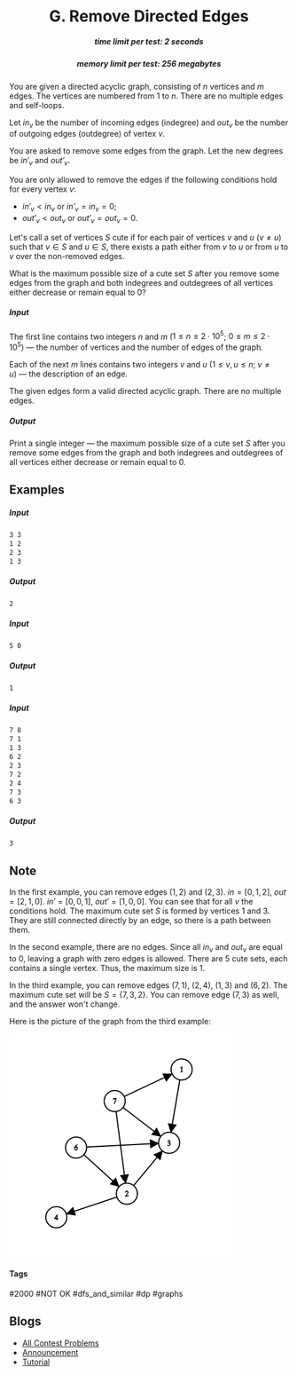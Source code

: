 <h1 style='text-align: center;'> G. Remove Directed Edges</h1>

<h5 style='text-align: center;'>time limit per test: 2 seconds</h5>
<h5 style='text-align: center;'>memory limit per test: 256 megabytes</h5>

You are given a directed acyclic graph, consisting of $n$ vertices and $m$ edges. The vertices are numbered from $1$ to $n$. There are no multiple edges and self-loops.

Let $\mathit{in}_v$ be the number of incoming edges (indegree) and $\mathit{out}_v$ be the number of outgoing edges (outdegree) of vertex $v$.

You are asked to remove some edges from the graph. Let the new degrees be $\mathit{in'}_v$ and $\mathit{out'}_v$.

You are only allowed to remove the edges if the following conditions hold for every vertex $v$: 

* $\mathit{in'}_v < \mathit{in}_v$ or $\mathit{in'}_v = \mathit{in}_v = 0$;
* $\mathit{out'}_v < \mathit{out}_v$ or $\mathit{out'}_v = \mathit{out}_v = 0$.

Let's call a set of vertices $S$ cute if for each pair of vertices $v$ and $u$ ($v \neq u$) such that $v \in S$ and $u \in S$, there exists a path either from $v$ to $u$ or from $u$ to $v$ over the non-removed edges.

What is the maximum possible size of a cute set $S$ after you remove some edges from the graph and both indegrees and outdegrees of all vertices either decrease or remain equal to $0$?

##### Input

The first line contains two integers $n$ and $m$ ($1 \le n \le 2 \cdot 10^5$; $0 \le m \le 2 \cdot 10^5$) — the number of vertices and the number of edges of the graph.

Each of the next $m$ lines contains two integers $v$ and $u$ ($1 \le v, u \le n$; $v \neq u$) — the description of an edge.

The given edges form a valid directed acyclic graph. There are no multiple edges.

##### Output

Print a single integer — the maximum possible size of a cute set $S$ after you remove some edges from the graph and both indegrees and outdegrees of all vertices either decrease or remain equal to $0$.

## Examples

##### Input


```text
3 3
1 2
2 3
1 3
```
##### Output


```text
2
```
##### Input


```text
5 0
```
##### Output


```text
1
```
##### Input


```text
7 8
7 1
1 3
6 2
2 3
7 2
2 4
7 3
6 3
```
##### Output


```text
3
```
## Note

In the first example, you can remove edges $(1, 2)$ and $(2, 3)$. $\mathit{in} = [0, 1, 2]$, $\mathit{out} = [2, 1, 0]$. $\mathit{in'} = [0, 0, 1]$, $\mathit{out'} = [1, 0, 0]$. You can see that for all $v$ the conditions hold. The maximum cute set $S$ is formed by vertices $1$ and $3$. They are still connected directly by an edge, so there is a path between them.

In the second example, there are no edges. Since all $\mathit{in}_v$ and $\mathit{out}_v$ are equal to $0$, leaving a graph with zero edges is allowed. There are $5$ cute sets, each contains a single vertex. Thus, the maximum size is $1$.

In the third example, you can remove edges $(7, 1)$, $(2, 4)$, $(1, 3)$ and $(6, 2)$. The maximum cute set will be $S = \{7, 3, 2\}$. You can remove edge $(7, 3)$ as well, and the answer won't change.

Here is the picture of the graph from the third example: 

 ![](images/7c002cfb3555fb57111c5bab3e66f41e485f3a8a.png) 

#### Tags 

#2000 #NOT OK #dfs_and_similar #dp #graphs 

## Blogs
- [All Contest Problems](../Codeforces_Round_786_(Div._3).md)
- [Announcement](../blogs/Announcement.md)
- [Tutorial](../blogs/Tutorial.md)
